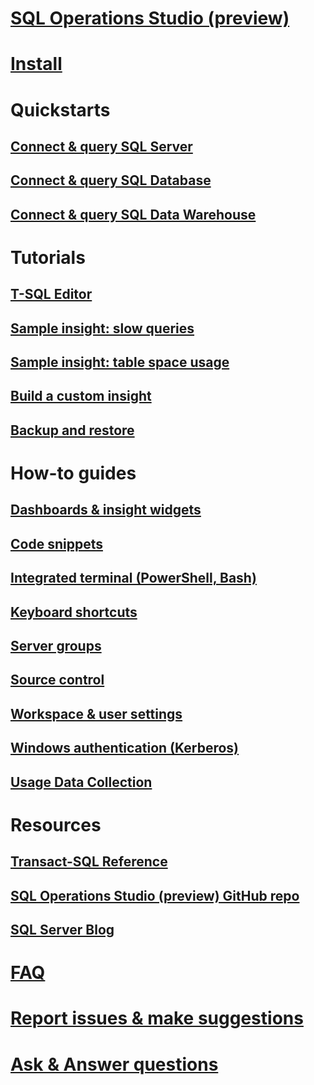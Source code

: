 # [SQL Operations Studio (preview)](what-is.md)
# [Install](download.md)
# Quickstarts
## [Connect & query SQL Server](quickstart-sql-server.md)
## [Connect & query SQL Database](quickstart-sql-database.md)
## [Connect & query SQL Data Warehouse](quickstart-sql-dw.md)
# Tutorials
## [T-SQL Editor](tutorial-sql-editor.md) 
## [Sample insight: slow queries](tutorial-qds-sql-server.md)
## [Sample insight: table space usage](tutorial-table-space-sql-server.md)
## [Build a custom insight](tutorial-build-custom-insight-sql-server.md) 
## [Backup and restore](tutorial-backup-restore-sql-server.md)
# How-to guides
## [Dashboards & insight widgets](insight-widgets.md)
## [Code snippets](code-snippets.md)
## [Integrated terminal (PowerShell, Bash)](integrated-terminal.md)
## [Keyboard shortcuts](keyboard-shortcuts.md)
## [Server groups](server-groups.md)
## [Source control](source-control.md)
## [Workspace & user settings](settings.md)
## [Windows authentication (Kerberos)](enable-kerberos.md)
## [Usage Data Collection](usage-data-collection.md)
# Resources
## [Transact-SQL Reference](../t-sql/language-reference.md)
## [SQL Operations Studio (preview) GitHub repo](https://www.github.com/Microsoft/SqlOpsStudio)
## [SQL Server Blog](https://blogs.technet.microsoft.com/dataplatforminsider/)
# [FAQ](faq.md)
# [Report issues & make suggestions](https://github.com/microsoft/sqlopsstudio/issues)
# [Ask & Answer questions](https://gitter.im/Microsoft/mssql)